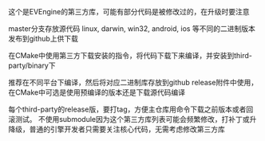这个是EVEngine的第三方库，可能有部分代码是被修改过的，在升级时要注意

master分支存放源代码
linux, darwin, win32, android, ios 等不同的二进制版本发布到github上供下载

在CMake中使用第三方下载安装的指令，将代码下载下来编译，并安装到third-party/binary下


推荐在不同平台下编译，然后将对应二进制库存放到github release附件中使用，在CMake中可选是使用预编译的版本还是下载源代码编译

每个third-party的release版，要打tag，方便主仓库用命令下载之前版本或者回滚测试。
不使用submodule因为这个第三方库列表可能会频繁修改，打补丁或升降级，普通的引擎开发者只需要关注核心代码，无需考虑修改第三方库
